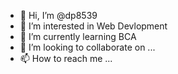 - 👋 Hi, I’m @dp8539
- 👀 I’m interested in Web Devlopment
- 🌱 I’m currently learning BCA
- 💞️ I’m looking to collaborate on ...
- 📫 How to reach me ...

<!---
dp8539/dp8539 is a ✨ special ✨ repository because its `README.md` (this file) appears on your GitHub profile.
You can click the Preview link to take a look at your changes.
--->

